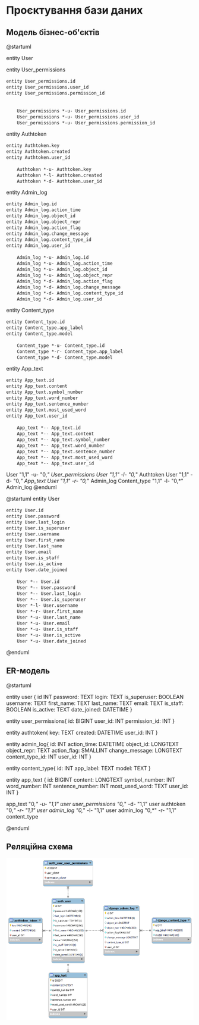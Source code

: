 # Проєктування бази даних

## Модель бізнес-об'єктів 

@startuml

entity User

entity User_permissions

    entity User_permissions.id
    entity User_permissions.user_id
    entity User_permissions.permission_id


        User_permissions *-u- User_permissions.id
        User_permissions *-u- User_permissions.user_id
        User_permissions *-u- User_permissions.permission_id

entity Authtoken

    entity Authtoken.key
    entity Authtoken.created
    entity Authtoken.user_id

        Authtoken *-u- Authtoken.key
        Authtoken *-l- Authtoken.created
        Authtoken *-d- Authtoken.user_id

entity Admin_log

    entity Admin_log.id
    entity Admin_log.action_time
    entity Admin_log.object_id
    entity Admin_log.object_repr
    entity Admin_log.action_flag
    entity Admin_log.change_message
    entity Admin_log.content_type_id
    entity Admin_log.user_id

        Admin_log *-u- Admin_log.id
        Admin_log *-u- Admin_log.action_time
        Admin_log *-u- Admin_log.object_id
        Admin_log *-u- Admin_log.object_repr
        Admin_log *-d- Admin_log.action_flag
        Admin_log *-d- Admin_log.change_message
        Admin_log *-d- Admin_log.content_type_id
        Admin_log *-d- Admin_log.user_id

entity Content_type

    entity Content_type.id
    entity Content_type.app_label
    entity Content_type.model

        Content_type *-u- Content_type.id
        Content_type *-r- Content_type.app_label
        Content_type *-d- Content_type.model

entity App_text

    entity App_text.id
    entity App_text.content
    entity App_text.symbol_number
    entity App_text.word_number
    entity App_text.sentence_number
    entity App_text.most_used_word
    entity App_text.user_id

        App_text *-- App_text.id
        App_text *-- App_text.content
        App_text *-- App_text.symbol_number
        App_text *-- App_text.word_number
        App_text *-- App_text.sentence_number
        App_text *-- App_text.most_used_word
        App_text *-- App_text.user_id



User "1,1" -u- "0,*" User_permissions
User "1,1" -l- "0,*" Authtoken
User "1,1" -d- "0,*" App_text
User "1,1" -r- "0,*" Admin_log
Content_type "1,1" -l- "0,*" Admin_log
@enduml

@startuml
    entity User

    entity User.id
    entity User.password
    entity User.last_login
    entity User.is_superuser
    entity User.username
    entity User.first_name
    entity User.last_name
    entity User.email
    entity User.is_staff
    entity User.is_active
    entity User.date_joined

        User *-- User.id
        User *-- User.password
        User *-- User.last_login
        User *-- User.is_superuser
        User *-l- User.username
        User *-r- User.first_name
        User *-u- User.last_name
        User *-u- User.email
        User *-u- User.is_staff
        User *-u- User.is_active
        User *-u- User.date_joined
@enduml

## ER-модель

@startuml

entity user {
    id INT
    password: TEXT
    login: TEXT
    is_superuser: BOOLEAN
    username: TEXT
    first_name: TEXT
    last_name: TEXT
    email: TEXT
    is_staff: BOOLEAN
    is_active: TEXT
    date_joined: DATETIME
}

entity user_permissions{
    id: BIGINT
    user_id: INT
    permission_id: INT
}

entity authtoken{
    key: TEXT
    created: DATETIME
    user_id: INT
}

entity admin_log{
    id: INT
    action_time: DATETIME
    object_id: LONGTEXT
    object_repr: TEXT
    action_flag: SMALLINT
    change_message: LONGTEXT
    content_type_id: INT
    user_id: INT
}

entity content_type{
    id: INT
    app_label: TEXT
    model: TEXT
}

entity app_text {
    id: BIGINT
    content: LONGTEXT
    symbol_number: INT
    word_number: INT
    sentence_number: INT
    most_used_word: TEXT
    user_id: INT
}

app_text "0,*" -u- "1,1" user
user_permissions "0,*" -d- "1,1" user
authtoken "0,*" -r- "1,1" user
admin_log "0,*" -l- "1,1" user
admin_log "0,*" -r- "1,1" content_type

@enduml

## Реляційна схема

![alt text](./schema.png)

